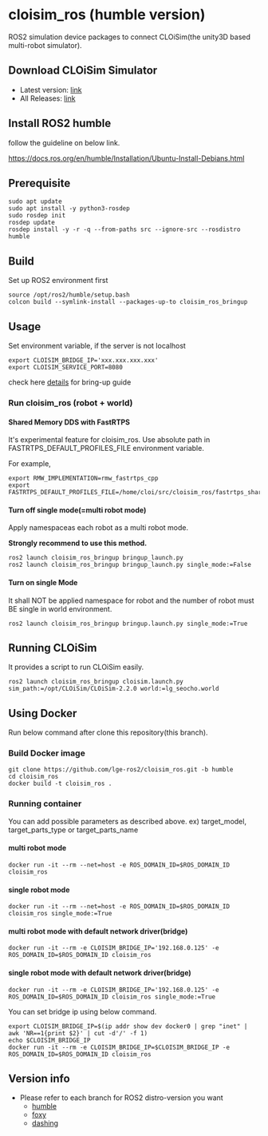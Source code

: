 # cloisim_ros (humble version)

ROS2 simulation device packages to connect CLOiSim(the unity3D based multi-robot simulator).

## Download CLOiSim Simulator

- Latest version: [link](https://github.com/lge-ros2/cloisim/releases/latest)
- All Releases: [link](https://github.com/lge-ros2/cloisim/releases)

## Install ROS2 humble

  follow the guideline on below link.

  <https://docs.ros.org/en/humble/Installation/Ubuntu-Install-Debians.html>

## Prerequisite

```shell
sudo apt update
sudo apt install -y python3-rosdep
sudo rosdep init
rosdep update
rosdep install -y -r -q --from-paths src --ignore-src --rosdistro humble
```

## Build

Set up ROS2 environment first

```shell
source /opt/ros2/humble/setup.bash
colcon build --symlink-install --packages-up-to cloisim_ros_bringup
```

## Usage

Set environment variable, if the server is not localhost

```shell
export CLOISIM_BRIDGE_IP='xxx.xxx.xxx.xxx'
export CLOISIM_SERVICE_PORT=8080
```

check here [details](https://github.com/lge-ros2/cloisim_ros/tree/humble/cloisim_ros_bringup) for bring-up guide

### Run cloisim_ros (robot + world)

#### Shared Memory DDS with FastRTPS

It's experimental feature for cloisim_ros. Use absolute path in FASTRTPS_DEFAULT_PROFILES_FILE environment variable.

For example,

```shell
export RMW_IMPLEMENTATION=rmw_fastrtps_cpp
export FASTRTPS_DEFAULT_PROFILES_FILE=/home/cloi/src/cloisim_ros/fastrtps_shared_profile.xml
```

#### Turn off single mode(=multi robot mode)

Apply namespaceas each robot as a multi robot mode.

**Strongly recommend to use this method.**

```shell
ros2 launch cloisim_ros_bringup bringup_launch.py
ros2 launch cloisim_ros_bringup bringup_launch.py single_mode:=False
```

#### Turn on single Mode

It shall NOT be applied namespace for robot and the number of robot must BE single in world environment.

```shell
ros2 launch cloisim_ros_bringup bringup.launch.py single_mode:=True
```

## Running CLOiSim

It provides a script to run CLOiSim easily.

```shell
ros2 launch cloisim_ros_bringup cloisim.launch.py sim_path:=/opt/CLOiSim/CLOiSim-2.2.0 world:=lg_seocho.world
```

## Using Docker

Run below command after clone this repository(this branch).

### Build Docker image

```shell
git clone https://github.com/lge-ros2/cloisim_ros.git -b humble
cd cloisim_ros
docker build -t cloisim_ros .
```

### Running container

You can add possible parameters as described above. ex) target_model, target_parts_type or target_parts_name

#### multi robot mode

```shell
docker run -it --rm --net=host -e ROS_DOMAIN_ID=$ROS_DOMAIN_ID cloisim_ros
```

#### single robot mode

```shell
docker run -it --rm --net=host -e ROS_DOMAIN_ID=$ROS_DOMAIN_ID cloisim_ros single_mode:=True
```

#### multi robot mode with default network driver(bridge)

```shell
docker run -it --rm -e CLOISIM_BRIDGE_IP='192.168.0.125' -e ROS_DOMAIN_ID=$ROS_DOMAIN_ID cloisim_ros
```

#### single robot mode with default network driver(bridge)

```shell
docker run -it --rm -e CLOISIM_BRIDGE_IP='192.168.0.125' -e ROS_DOMAIN_ID=$ROS_DOMAIN_ID cloisim_ros single_mode:=True
```

You can set bridge ip using below command.

```shell
export CLOISIM_BRIDGE_IP=$(ip addr show dev docker0 | grep "inet" | awk 'NR==1{print $2}' | cut -d'/' -f 1)
echo $CLOISIM_BRIDGE_IP
docker run -it --rm -e CLOISIM_BRIDGE_IP=$CLOISIM_BRIDGE_IP -e ROS_DOMAIN_ID=$ROS_DOMAIN_ID cloisim_ros
```

## Version info

- Please refer to each branch for ROS2 distro-version you want
  - [humble](https://github.com/lge-ros2/cloisim_ros/tree/humble)
  - [foxy](https://github.com/lge-ros2/cloisim_ros/tree/foxy)
  - [dashing](https://github.com/lge-ros2/sim_device/tree/dashing)
